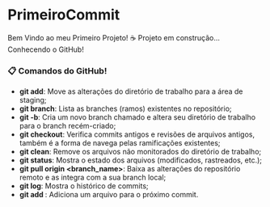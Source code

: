 # PrimeiroCommit
Bem Vindo ao meu Primeiro Projeto! ☕
Projeto em construção... Conhecendo o GitHub!

### 📋 Comandos do GitHub!

- **git add**:
Move as alterações do diretório de trabalho para a área de staging;
- **git branch**:
Lista as branches (ramos) existentes no repositório;
- **git -b**:
Cria um novo branch chamado e altera seu diretório de trabalho para o branch recém-criado;
- **git checkout**:
Verifica commits antigos e revisões de arquivos antigos, também é a forma de navega pelas ramificações existentes;
- **git clean**:
Remove os arquivos não monitorados do diretório de trabalho;
- **git status**:
Mostra o estado dos arquivos (modificados, rastreados, etc.);
- **git pull origin <branch_name>**:
Baixa as alterações do repositório remoto e as integra com a sua branch local;
- **git log**:
Mostra o histórico de commits;
- **git add <arquivo>**:
Adiciona um arquivo para o próximo commit.
